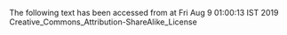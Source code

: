 The following text has been accessed from at Fri Aug 9 01:00:13 IST 2019
Creative_Commons_Attribution-ShareAlike_License
